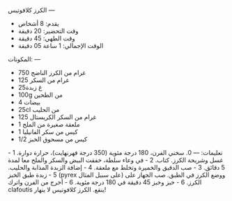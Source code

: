 الكرز كلافوتيس
—

* يقدم: 8 أشخاص
* وقت التحضير: 20 دقيقة
* وقت الطهي: 45 دقيقة
* الوقت الإجمالي: 1 ساعة 05 دقيقة

المكونات:
—
* 750 غرام من الكرز الناضج
* 125 غرام من السكر
* 25غ زبدة
* 100g من الطحين
* 4 بيضات
* 25cl من الحليب
* 125 غرام من السكر الكريستال
* 1 ملعقة صغيرة من الملح
* 1 كيس من سكر الفانيليا
* 1/2 كيس من مسحوق الخبز

تعليمات:
—
0. سخني الفرن، 180 درجة مئوية (350 درجة فهرنهايت)، حرارة دوارة.
1 - غسل وشريحة الكرز. كتاب.
2 - في وعاء سلطة، خفقت البيض والسكر والملح معا لمدة 5 دقائق.
3 - صب الدقيق والخميرة وتخلط مع ملعقة. 
4 - إضافة الزبدة المذابة والحليب.
5 - زبدة طبق الخبز (pyrex على سبيل المثال) ووضع الكرز في الطبق. صب الجهاز على الكرز.
6 - خبز وخبز 45 دقيقة في 180 درجة مئوية. 
6 - أخرج من الفرن واترك clafoutis ينقع. الكرز كلافوتيس لا ينهار!